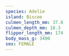 ```yaml
---
species: Adelie
island: Biscoe
culmen_length_mm: 37.8
culmen_depth_mm: 18.3
flipper_length_mm: 174
body_mass_g: 3400
sex: FEMALE
---
```

